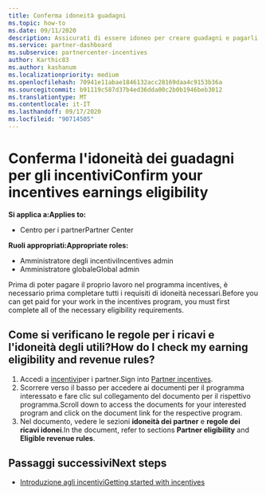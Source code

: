 ```yaml
---
title: Conferma idoneità guadagni
ms.topic: how-to
ms.date: 09/11/2020
description: Assicurati di essere idoneo per creare guadagni e pagarli con il programma incentives.
ms.service: partner-dashboard
ms.subservice: partnercenter-incentives
author: Karthic83
ms.author: kashanum
ms.localizationpriority: medium
ms.openlocfilehash: 70941e11abae1846132acc28169daa4c9153b36a
ms.sourcegitcommit: b91119c587d37b4ed36dda00c2b0b1946beb3012
ms.translationtype: MT
ms.contentlocale: it-IT
ms.lasthandoff: 09/17/2020
ms.locfileid: "90714505"
---
```

# <a name="confirm-your-incentives-earnings-eligibility"></a><span data-ttu-id="f5f6f-103">Conferma l'idoneità dei guadagni per gli incentivi</span><span class="sxs-lookup"><span data-stu-id="f5f6f-103">Confirm your incentives earnings eligibility</span></span>

<span data-ttu-id="f5f6f-104">**Si applica a:**</span><span class="sxs-lookup"><span data-stu-id="f5f6f-104">**Applies to:**</span></span>

- <span data-ttu-id="f5f6f-105">Centro per i partner</span><span class="sxs-lookup"><span data-stu-id="f5f6f-105">Partner Center</span></span>

<span data-ttu-id="f5f6f-106">**Ruoli appropriati:**</span><span class="sxs-lookup"><span data-stu-id="f5f6f-106">**Appropriate roles:**</span></span>

- <span data-ttu-id="f5f6f-107">Amministratore degli incentivi</span><span class="sxs-lookup"><span data-stu-id="f5f6f-107">Incentives admin</span></span>
- <span data-ttu-id="f5f6f-108">Amministratore globale</span><span class="sxs-lookup"><span data-stu-id="f5f6f-108">Global admin</span></span>

<span data-ttu-id="f5f6f-109">Prima di poter pagare il proprio lavoro nel programma incentives, è necessario prima completare tutti i requisiti di idoneità necessari.</span><span class="sxs-lookup"><span data-stu-id="f5f6f-109">Before you can get paid for your work in the incentives program, you must first complete all of the necessary eligibility requirements.</span></span>

## <a name="how-do-i-check-my-earning-eligibility-and-revenue-rules"></a><span data-ttu-id="f5f6f-110">Come si verificano le regole per i ricavi e l'idoneità degli utili?</span><span class="sxs-lookup"><span data-stu-id="f5f6f-110">How do I check my earning eligibility and revenue rules?</span></span>

1. <span data-ttu-id="f5f6f-111">Accedi a [incentivi](https://partner.microsoft.com/membership/partner-incentives)per i partner.</span><span class="sxs-lookup"><span data-stu-id="f5f6f-111">Sign into [Partner incentives](https://partner.microsoft.com/membership/partner-incentives).</span></span>
2. <span data-ttu-id="f5f6f-112">Scorrere verso il basso per accedere ai documenti per il programma interessato e fare clic sul collegamento del documento per il rispettivo programma.</span><span class="sxs-lookup"><span data-stu-id="f5f6f-112">Scroll down to access the documents for your interested program and click on the document link for the respective program.</span></span>
3. <span data-ttu-id="f5f6f-113">Nel documento, vedere le sezioni **idoneità dei partner** e **regole dei ricavi idonei**.</span><span class="sxs-lookup"><span data-stu-id="f5f6f-113">In the document, refer to sections **Partner eligibility** and **Eligible revenue rules**.</span></span>

## <a name="next-steps"></a><span data-ttu-id="f5f6f-114">Passaggi successivi</span><span class="sxs-lookup"><span data-stu-id="f5f6f-114">Next steps</span></span>

- [<span data-ttu-id="f5f6f-115">Introduzione agli incentivi</span><span class="sxs-lookup"><span data-stu-id="f5f6f-115">Getting started with incentives</span></span>](incentives-get-started-intro.md)
